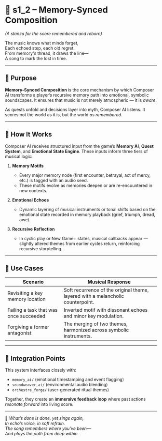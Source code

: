 <!-- Save to: shagi_archives/appendices/appendix_e_extended_game_dev_tools/part_02_composer_ai/s1_2_composer_ai_memory_sync.md -->

# 📘 s1_2 – Memory-Synced Composition  
*(A stanza for the score remembered and reborn)*

The music knows what minds forget,  
Each echoed step, each old regret.  
From memory's thread, it draws the line—  
A song to mark the lost in time.

---

## 🧠 Purpose

**Memory-Synced Composition** is the core mechanism by which Composer AI transforms a player’s recursive memory path into emotional, symbolic soundscapes. It ensures that music is not merely atmospheric — it is *aware*.

As quests unfold and decisions layer into myth, Composer AI listens. It scores not the world as it is, but the world *as remembered*.

---

## 🎼 How It Works

Composer AI receives structured input from the game’s **Memory AI**, **Quest System**, and **Emotional State Engine**. These inputs inform three tiers of musical logic:

1. **Memory Motifs**  
   - Every major memory node (first encounter, betrayal, act of mercy, etc.) is tagged with an audio seed.  
   - These motifs evolve as memories deepen or are re-encountered in new contexts.

2. **Emotional Echoes**  
   - Dynamic layering of musical instruments or tonal shifts based on the emotional state recorded in memory playback (grief, triumph, dread, awe).

3. **Recursive Reflection**  
   - In cyclic play or New Game+ states, musical callbacks appear — slightly altered themes from earlier cycles return, reinforcing recursive storytelling.

---

## 🎹 Use Cases

| Scenario | Musical Response |
|----------|------------------|
| Revisiting a key memory location | Soft recurrence of the original theme, layered with a melancholic counterpoint. |
| Failing a task that was once succeeded | Inverted motif with dissonant echoes and minor key modulation. |
| Forgiving a former antagonist | The merging of two themes, harmonized across symbolic instruments. |

---

## 🔗 Integration Points

This system interfaces closely with:

- `memory_ai/` (emotional timestamping and event flagging)  
- `soundweaver_ai/` (environmental audio blending)  
- `orchestra_forge/` (user-generated ritual themes)  

Together, they create an **immersive feedback loop** where past actions *resonate forward* into living score.

---

📜 *What’s done is done, yet sings again,*  
*In echo’s voice, in soft refrain.*  
*The song remembers where you’ve been—*  
*And plays the path from deep within.*
